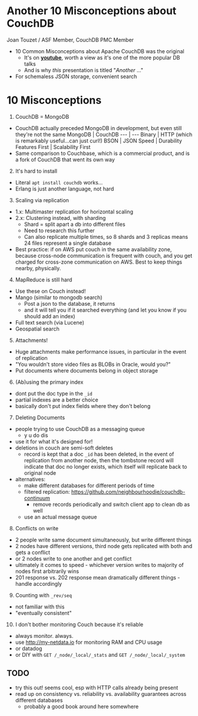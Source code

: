 # Another 10 Misconceptions about CouchDB

Joan Touzet / ASF Member, CouchDB PMC Member
* 10 Common Misconceptions about Apache CouchDB was the original
  * It's on [**youtube**][1], worth a view as it's one of the more popular DB talks
  * And is why *this* presentation is titled "*Another* ..."
* For schemaless JSON storage, convenient search

[1]: https://www.youtube.com/watch?v=BKQ9kXKoHS8

# 10 Misconceptions
1. CouchDB = MongoDB
  * CouchDB actually preceded MongoDB in development, but even still they're not the same
  MongoDB | CouchDB
  --- | ---
  Binary | HTTP (which is remarkably useful...can just curl!)
  BSON | JSON
  Speed | Durability
  Features First | Scalability First
  * Same comparison to Couchbase, which is a commercial product, and is a fork of CouchDB that went its own way
2. It's hard to install
  * Literal ```apt install couchdb``` works...
  * Erlang is just another language, not hard
3. Scaling via replication
  * 1.x: Multimaster replication for horizontal scaling
  * 2.x: Clustering instead, with sharding
    * Shard = split apart a db into different files
    * Need to research this further
    * Can also replicate multiple times, so 8 shards and 3 replicas means 24 files represent a single database
  * Best practice: if on AWS put couch in the same availability zone, because cross-node communication is frequent with couch, and you get charged for cross-zone communication on AWS. Best to keep things nearby, physically.
4. MapReduce is still hard
  * Use these on Couch instead!
  * Mango (similar to mongodb search)
    * Post a json to the database, it returns
    * and it will tell you if it searched everything (and let you know if you should add an index)
  * Full text search (via Lucene)
  * Geospatial search
5. Attachments!
  * Huge attachments make performance issues, in particular in the event of replication
  * "You wouldn't store video files as BLOBs in Oracle, would you?"
  * Put documents where documents belong in object storage
6. (Ab)using the primary index
  * dont put the doc type in the ```_id```
  * partial indexes are a better choice
  * basically don't put index fields where they don't belong
7. Deleting Documents
  * people trying to use CouchDB as a messaging queue
    * y u do dis
  * use it for what it's designed for!
  * deletions in couch are semi-soft deletes
    * record is kept that a doc ```_id``` has been deleted, in the event of replication from another node, then the tombstone record will indicate that doc no longer exists, which itself will replicate back to original node
  * alternatives:
    * make different databases for different periods of time
    * filtered replication: https://github.com/neighbourhoodie/couchdb-continuum
      * remove records periodically and switch client app to clean db as well
    * use an actual message queue
8. Conflicts on write
  * 2 people write same document simultaneously, but write different things
  * 2 nodes have different versions, third node gets replicated with both and gets a conflict
  * or 2 nodes write to one another and get conflict
  * ultimately it comes to speed - whichever version writes to majority of nodes first arbitrarily wins
  * 201 response vs. 202 response mean dramatically different things - handle accordingly
9. Counting with ```_rev/seq``` 
  * not familiar with this
  * "eventually consistent"
10. I don't bother monitoring Couch because it's reliable
  * always monitor. always.
  * use http://my-netdata.io for monitoring RAM and CPU usage
  * or datadog
  * or DIY with ```GET /_node/_local/_stats``` and ```GET /_node/_local/_system```

## TODO
* try this out! seems cool, esp with HTTP calls already being present
* read up on consistency vs. reliability vs. availability guarantees across different databases
  * probably a good book around here somewhere